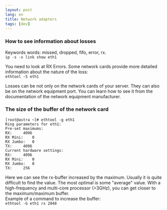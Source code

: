 ```yaml
---
layout: post
lang: en
title: Network adapters
tags: [dev]
---
```


### How to see information about losses
Keywords words: missed, dropped, fifo, error, rx.  
`ip -s -s link show eth1`  

<!-- more -->
You need to look at RX Errors. Some network cards provide more detailed information about the nature of the loss:  
`ethtool -S eth1`

Losses can be not only on the network cards of your server. They can also be on the network equipment port. You can learn how to see it from the documentation of the network equipment manufacturer.  

### The size of the buffer of the network card  
```
[root@astra ~]# ethtool -g eth1
Ring parameters for eth1:
Pre-set maximums:
RX:		4096
RX Mini:	0
RX Jumbo:	0
TX:		4096
Current hardware settings:
RX:		4096
RX Mini:	0
RX Jumbo:	0
TX:		256
```
Here we can see the rx-buffer increased by the maximum. Usually it is quite difficult to find the value. The most optimal is some "average" value. With a high-frequency and multi-core processor (>3GHz), you can get closer to the maximum/maximum buffer.   
Example of a command to increase the buffer:  
`ethtool -G eth1 rx 2048`  
